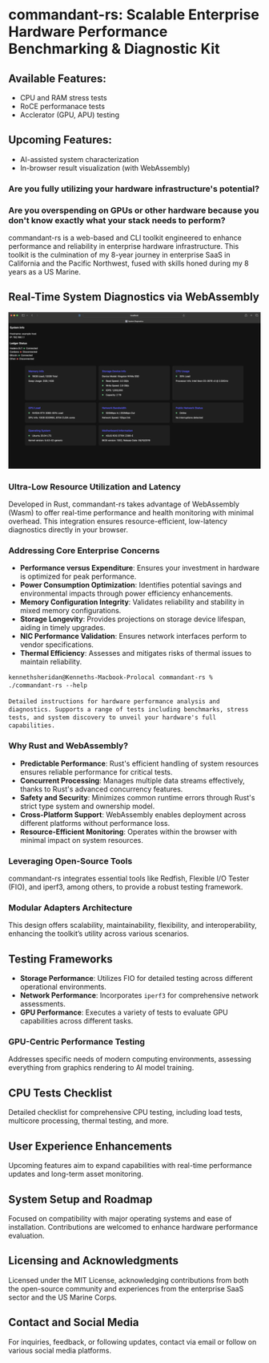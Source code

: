 
# commandant-rs: Scalable Enterprise Hardware Performance Benchmarking & Diagnostic Kit


## Available Features:
- CPU and RAM stress tests
- RoCE performanace tests
- Acclerator (GPU, APU) testing

## Upcoming Features:
- AI-assisted system characterization
- In-browser result visualization (with WebAssembly)

### **Are you fully utilizing your hardware infrastructure's potential?**

### **Are you overspending on GPUs or other hardware because you don't know exactly what your stack needs to perform?**

commandant-rs is a web-based and CLI toolkit engineered to enhance performance and reliability in enterprise hardware infrastructure. This toolkit is the culmination of my 8-year journey in enterprise SaaS in California and the Pacific Northwest, fused with skills honed during my 8 years as a US Marine.

## Real-Time System Diagnostics via WebAssembly
![Web Console Display](web_console.png)

### Ultra-Low Resource Utilization and Latency

Developed in Rust, commandant-rs takes advantage of WebAssembly (Wasm) to offer real-time performance and health monitoring with minimal overhead. This integration ensures resource-efficient, low-latency diagnostics directly in your browser.

### Addressing Core Enterprise Concerns

- **Performance versus Expenditure**: Ensures your investment in hardware is optimized for peak performance.
- **Power Consumption Optimization**: Identifies potential savings and environmental impacts through power efficiency enhancements.
- **Memory Configuration Integrity**: Validates reliability and stability in mixed memory configurations.
- **Storage Longevity**: Provides projections on storage device lifespan, aiding in timely upgrades.
- **NIC Performance Validation**: Ensures network interfaces perform to vendor specifications.
- **Thermal Efficiency**: Assesses and mitigates risks of thermal issues to maintain reliability.

```console
kennethsheridan@Kenneths-Macbook-Prolocal commandant-rs % ./commandant-rs --help 

Detailed instructions for hardware performance analysis and diagnostics. Supports a range of tests including benchmarks, stress tests, and system discovery to unveil your hardware's full capabilities.
```

### Why Rust and WebAssembly?

- **Predictable Performance**: Rust's efficient handling of system resources ensures reliable performance for critical tests.
- **Concurrent Processing**: Manages multiple data streams effectively, thanks to Rust's advanced concurrency features.
- **Safety and Security**: Minimizes common runtime errors through Rust's strict type system and ownership model.
- **Cross-Platform Support**: WebAssembly enables deployment across different platforms without performance loss.
- **Resource-Efficient Monitoring**: Operates within the browser with minimal impact on system resources.

### Leveraging Open-Source Tools

commandant-rs integrates essential tools like Redfish, Flexible I/O Tester (FIO), and iperf3, among others, to provide a robust testing framework.

### Modular Adapters Architecture

This design offers scalability, maintainability, flexibility, and interoperability, enhancing the toolkit’s utility across various scenarios.

## Testing Frameworks

- **Storage Performance**: Utilizes FIO for detailed testing across different operational environments.
- **Network Performance**: Incorporates `iperf3` for comprehensive network assessments.
- **GPU Performance**: Executes a variety of tests to evaluate GPU capabilities across different tasks.

### GPU-Centric Performance Testing

Addresses specific needs of modern computing environments, assessing everything from graphics rendering to AI model training.

## CPU Tests Checklist

Detailed checklist for comprehensive CPU testing, including load tests, multicore processing, thermal testing, and more.

## User Experience Enhancements

Upcoming features aim to expand capabilities with real-time performance updates and long-term asset monitoring.

## System Setup and Roadmap

Focused on compatibility with major operating systems and ease of installation. Contributions are welcomed to enhance hardware performance evaluation.

## Licensing and Acknowledgments

Licensed under the MIT License, acknowledging contributions from both the open-source community and experiences from the enterprise SaaS sector and the US Marine Corps.

## Contact and Social Media

For inquiries, feedback, or following updates, contact via email or follow on various social media platforms.


